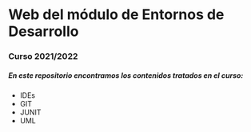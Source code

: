 # Web del módulo de Entornos de Desarrollo
### Curso 2021/2022

##### En este repositorio encontramos los contenidos tratados en el curso:

* IDEs
* GIT
* JUNIT
* UML